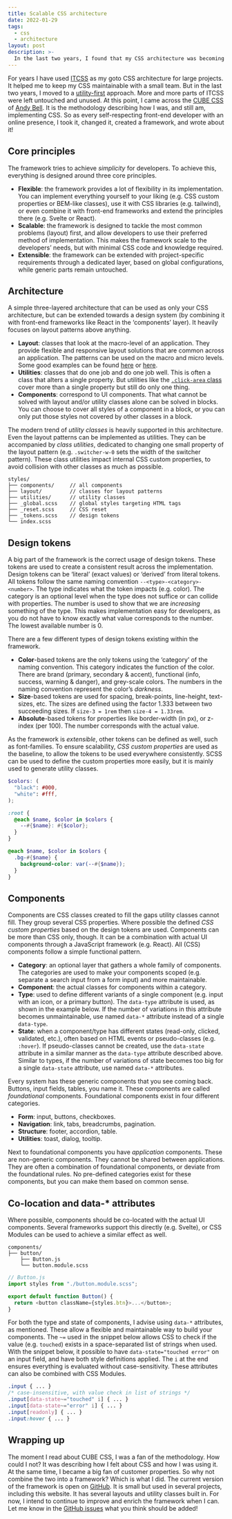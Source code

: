 ```yaml
---
title: Scalable CSS architecture
date: 2022-01-29
tags:
  - css
  - architecture
layout: post
description: >-
  In the last two years, I found that my CSS architecture was becoming too complex. But, utility-first frameworks were not doing it for me either. I needed a mix, I needed utility-enabled. Then came CUBE CSS and it all clicked.
---
```


For years I have used [ITCSS](https://www.xfive.co/blog/itcss-scalable-maintainable-css-architecture/) as my goto CSS architecture for large projects. It helped me to keep my CSS maintainable with a small team. But in the last two years, I moved to a [utility-first](https://tailwindcss.com/) approach. More and more parts of ITCSS were left untouched and unused. At this point, I came across the [CUBE CSS](https://cube.fyi/) of [Andy Bell](https://twitter.com/piccalilli_). It is the methodology describing how I was, and still am, implementing CSS. So as every self-respecting front-end developer with an online presence, I took it, changed it, created a framework, and wrote about it!

## Core principles

The framework tries to achieve _simplicity_ for developers. To achieve this, everything is designed around three core principles.

- **Flexible**: the framework provides a lot of flexibility in its implementation. You can implement everything yourself to your liking (e.g. CSS custom properties or BEM-like classes), use it with CSS libraries (e.g. tailwind), or even combine it with front-end frameworks and extend the principles there (e.g. Svelte or React).
- **Scalable**: the framework is designed to tackle the most common problems (layout) first, and allow developers to use their preferred method of implementation. This makes the framework scale to the developers’ needs, but with minimal CSS code and knowledge required.
- **Extensible**: the framework can be extended with project-specific requirements through a dedicated layer, based on global configurations, while generic parts remain untouched.

## Architecture

A simple three-layered architecture that can be used as only your CSS architecture, but can be extended towards a design system (by combining it with front-end frameworks like React in the ‘components’ layer). It heavily focuses on layout patterns above anything.

- **Layout**: classes that look at the macro-level of an application. They provide flexible and responsive layout solutions that are common across an application. The patterns can be used on the macro and micro levels. Some good examples can be found [here](https://feo.crinkles.dev) or [here](https://every-layout.dev/).
- **Utilities**: classes that do one job and do one job well. This is often a class that alters a single property. But utilities like the [`.click-area` class](https://github.com/crinklesdevs/bace-css/blob/main/src/utilities/_click-area.scss) cover more than a single property but still do only one thing.
- **Components**: correspond to UI components. That what cannot be solved with layout and/or utility classes alone can be solved in blocks. You can choose to cover all styles of a component in a block, or you can only put those styles not covered by other classes in a block.

The modern trend of _utility classes_ is heavily supported in this architecture. Even the layout patterns can be implemented as utilities. They can be accompanied by _class utilities_, dedicated to changing one small property of the layout pattern (e.g. `.switcher-w-0` sets the width of the switcher pattern). These class utilities impact internal CSS custom properties, to avoid collision with other classes as much as possible.

```
styles/
├── components/     // all components
├── layout/         // classes for layout patterns
├── utilities/      // utility classes
├── _global.scss    // global styles targeting HTML tags
├── _reset.scss     // CSS reset
├── _tokens.scss    // design tokens
└── index.scss
```

## Design tokens

A big part of the framework is the correct usage of design tokens. These tokens are used to create a consistent result across the implementation. Design tokens can be ‘literal’ (exact values) or ‘derived’ from literal tokens. All tokens follow the same naming convention `--<type>-<category>-<number>`. The type indicates what the token impacts (e.g. color). The category is an optional level when the type does not suffice or can collide with properties. The number is used to show that we are _increasing_ something of the type. This makes implementation easy for developers, as you do not have to know exactly what value corresponds to the number. The lowest available number is 0.

There are a few different types of design tokens existing within the framework.

- **Color**-based tokens are the only tokens using the ‘category’ of the naming convention. This category indicates the function of the color. There are brand (primary, secondary & accent), functional (info, success, warning & danger), and grey-scale colors. The numbers in the naming convention represent the color’s _darkness_.
- **Size**-based tokens are used for spacing, break-points, line-height, text-sizes, etc. The sizes are defined using the factor 1.333 between two succeeding sizes. If `size-3 = 1rem` then `size-4 = 1.33rem`.
- **Absolute**-based tokens for properties like border-width (in px), or z-index (per 100). The number corresponds with the actual value.

As the framework is _extensible_, other tokens can be defined as well, such as font-families. To ensure scalability, _CSS custom properties_ are used as the baseline, to allow the tokens to be used everywhere consistently. SCSS can be used to define the custom properties more easily, but it is mainly used to generate utility classes.

```scss
$colors: (
  "black": #000,
  "white": #fff,
);

:root {
  @each $name, $color in $colors {
    --#{$name}: #{$color};
  }
}

@each $name, $color in $colors {
  .bg-#{$name} {
    background-color: var(--#{$name});
  }
}
```

## Components

Components are CSS classes created to fill the gaps utility classes cannot fill. They group several CSS properties. Where possible the defined _CSS custom properties_ based on the design tokens are used. Components can be more than CSS only, though. It can be a combination with actual UI components through a JavaScript framework (e.g. React). All (CSS) components follow a simple functional pattern.

- **Category**: an optional layer that gathers a whole family of components. The categories are used to make your components scoped (e.g. separate a search input from a form input) and more maintainable.
- **Component**: the actual classes for components within a category.
- **Type**: used to define different variants of a single component (e.g. input with an icon, or a primary button). The `data-type` attribute is used, as shown in the example below. If the number of variations in this attribute becomes unmaintainable, use named `data-*` attribute instead of a single `data-type`.
- **State**: when a component/type has different states (read-only, clicked, validated, etc.), often based on HTML events or pseudo-classes (e.g. `:hover`). If pseudo-classes cannot be created, use the `data-state` attribute in a similar manner as the `data-type` attribute described above. Similar to types, if the number of variations of state becomes too big for a single `data-state` attribute, use named `data-*` attributes.

Every system has these generic components that you see coming back. Buttons, input fields, tables, you name it. These components are called _foundational_ components. Foundational components exist in four different categories.

- **Form**: input, buttons, checkboxes.
- **Navigation**: link, tabs, breadcrumbs, pagination.
- **Structure**: footer, accordion, table.
- **Utilities**: toast, dialog, tooltip.

Next to foundational components you have _application_ components. These are non-generic components. They cannot be shared between applications. They are often a combination of foundational components, or deviate from the foundational rules. No pre-defined categories exist for these components, but you can make them based on common sense.

## Co-location and data-\* attributes

Where possible, components should be co-located with the actual UI components. Several frameworks support this directly (e.g. Svelte), or CSS Modules can be used to achieve a similar effect as well.

```
components/
├── button/
    ├── Button.js
    └── button.module.scss
```

```js
// Button.js
import styles from "./button.module.scss";

export default function Button() {
  return <button className={styles.btn}>...</button>;
}
```

For both the type and state of components, I advise using `data-*` attributes, as mentioned. These allow a flexible and maintainable way to build your components. The `~=` used in the snippet below allows CSS to check if the value (e.g. `touched`) exists in a space-separated list of strings when used. With the snippet below, it possible to have `data-state="touched error"` on an input field, and have both style definitions applied. The `i` at the end ensures everything is evaluated without case-sensitivity. These attributes can also be combined with CSS Modules.

```scss
.input { ... }
/* case-insensitive, with value check in list of strings */
.input[data-state~="touched" i] { ... }
.input[data-state~="error" i] { ... }
.input[readonly] { ... }
.input:hover { ... }
```

## Wrapping up

The moment I read about CUBE CSS, I was a fan of the methodology. How could I not? It was describing how I felt about CSS and how I was using it. At the same time, I became a big fan of customer properties. So why not combine the two into a framework? Which is what I did. The current version of the framework is open on [GitHub](https://github.com/crinklesdevs/bace-css). It is small but used in several projects, including this website. It has several layouts and utility classes built in. For now, I intend to continue to improve and enrich the framework when I can. Let me know in the [GitHub issues](https://github.com/crinklesdev/feo-css/issues) what you think should be added!
